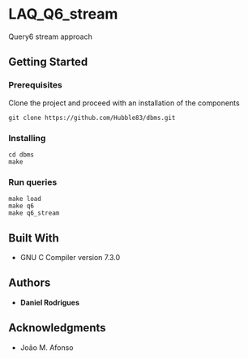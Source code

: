 # LAQ_Q6_stream
Query6 stream approach

## Getting Started

### Prerequisites

Clone the project and proceed with an installation of the components

```
git clone https://github.com/Hubble83/dbms.git
```

### Installing

```
cd dbms
make
```

### Run queries

```
make load
make q6
make q6_stream
```

## Built With

* GNU C Compiler version 7.3.0

## Authors

* **Daniel Rodrigues**

## Acknowledgments

* João M. Afonso
